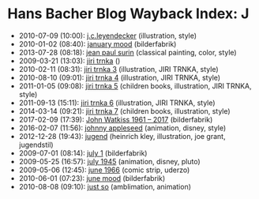# Hans Bacher Blog Wayback Index: J

* 2010-07-09 (10:00): [j.c.leyendecker](https://web.archive.org/web/https://one1more2time3.wordpress.com/2010/07/09/j-c-leyendecker/) (illustration, style)
* 2010-01-02 (08:40): [january mood](https://web.archive.org/web/https://one1more2time3.wordpress.com/2010/01/02/january-mood-2/) (bilderfabrik)
* 2013-07-28 (08:18): [jean paul surin](https://web.archive.org/web/https://one1more2time3.wordpress.com/2013/07/28/jean-paul-surin/) (classical painting, color, style)
* 2009-03-21 (13:03): [jiri trnka](https://web.archive.org/web/https://one1more2time3.wordpress.com/2009/03/21/jiri-trnka/) ()
* 2010-02-11 (08:31): [jiri trnka 3](https://web.archive.org/web/https://one1more2time3.wordpress.com/2010/02/11/jiri-trnka-3/) (illustration, JIRI TRNKA, style)
* 2010-08-10 (09:01): [jiri trnka 4](https://web.archive.org/web/https://one1more2time3.wordpress.com/2010/08/10/jiri-trnka-4/) (illustration, JIRI TRNKA, style)
* 2011-01-05 (09:08): [jiri trnka 5](https://web.archive.org/web/https://one1more2time3.wordpress.com/2011/01/05/jiri-trnka-5/) (children books, illustration, JIRI TRNKA, style)
* 2011-09-13 (15:11): [jiri trnka 6](https://web.archive.org/web/https://one1more2time3.wordpress.com/2011/09/13/jiri-trnka-6/) (illustration, JIRI TRNKA, style)
* 2014-03-14 (09:21): [jiri trnka 7](https://web.archive.org/web/https://one1more2time3.wordpress.com/2014/03/14/jiri-trnka-7/) (children books, illustration, style)
* 2017-02-09 (17:39): [John Watkiss 1961 – 2017](https://web.archive.org/web/https://one1more2time3.wordpress.com/2017/02/09/john-watkiss-1961-2017/) (bilderfabrik)
* 2016-02-07 (11:56): [johnny appleseed](https://web.archive.org/web/https://one1more2time3.wordpress.com/2016/02/07/johnny-appleseed/) (animation, disney, style)
* 2012-12-28 (19:43): [jugend](https://web.archive.org/web/https://one1more2time3.wordpress.com/2012/12/28/5724/) (heinrich kley, illustration, joe grant, jugendstil)
* 2009-07-01 (08:14): [july 1](https://web.archive.org/web/https://one1more2time3.wordpress.com/2009/07/01/july-1/) (bilderfabrik)
* 2009-05-25 (16:57): [july 1945](https://web.archive.org/web/https://one1more2time3.wordpress.com/2009/05/25/july-1945/) (animation, disney, pluto)
* 2009-05-06 (12:45): [june 1966](https://web.archive.org/web/https://one1more2time3.wordpress.com/2009/05/06/june-1966/) (comic strip, uderzo)
* 2010-06-01 (07:23): [june mood](https://web.archive.org/web/https://one1more2time3.wordpress.com/2010/06/01/june-mood-2/) (bilderfabrik)
* 2010-08-08 (09:10): [just so](https://web.archive.org/web/https://one1more2time3.wordpress.com/2010/08/08/just-so/) (amblimation, animation)